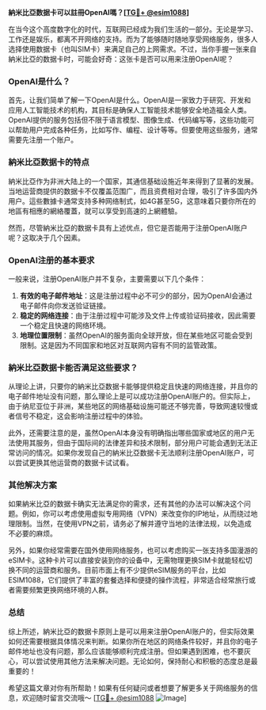 **納米比亞数据卡可以註冊OpenAI嗎？[[TG💪+ @esim1088](https://t.me/s/esim1088)]**

在当今这个高度数字化的时代，互联网已经成为我们生活的一部分。无论是学习、工作还是娱乐，都离不开网络的支持。而为了能够随时随地享受网络服务，很多人选择使用数据卡（也叫SIM卡）来满足自己的上网需求。不过，当你手握一张来自納米比亞的数据卡时，可能会好奇：这张卡是否可以用来注册OpenAI呢？

### OpenAI是什么？

首先，让我们简单了解一下OpenAI是什么。OpenAI是一家致力于研究、开发和应用人工智能技术的机构，其目标是确保人工智能技术能够安全地造福全人类。OpenAI提供的服务包括但不限于语言模型、图像生成、代码编写等，这些功能可以帮助用户完成各种任务，比如写作、编程、设计等等。但要使用这些服务，通常需要先注册一个账户。

### 納米比亞数据卡的特点

納米比亞作为非洲大陆上的一个国家，其通信基础设施近年来得到了显著的发展。当地运营商提供的数据卡不仅覆盖范围广，而且资费相对合理，吸引了许多国内外用户。這些數據卡通常支持多种网络制式，如4G甚至5G，这意味着只要你所在的地區有相應的網絡覆蓋，就可以享受到高速的上網體驗。

然而，尽管納米比亞的数据卡具有上述优点，但它是否能用于注册OpenAI账户呢？这取决于几个因素。

### OpenAI注册的基本要求

一般来说，注册OpenAI账户并不复杂，主要需要以下几个条件：

1. **有效的电子邮件地址**：这是注册过程中必不可少的部分，因为OpenAI会通过电子邮件向你发送验证链接。
2. **稳定的网络连接**：由于注册过程中可能涉及文件上传或验证码接收，因此需要一个稳定且快速的网络环境。
3. **地理位置限制**：虽然OpenAI的服务面向全球开放，但在某些地区可能会受到限制。这是因为不同国家和地区对互联网内容有不同的监管政策。

### 納米比亞数据卡能否满足这些要求？

从理论上讲，只要你的納米比亞数据卡能够提供稳定且快速的网络连接，并且你的电子邮件地址没有问题，那么理论上是可以成功注册OpenAI账户的。但实际上，由于纳尼亚位于非洲，某些地区的网络基础设施可能还不够完善，导致网速较慢或者信号不稳定，这会影响注册过程中的体验。

此外，还需要注意的是，虽然OpenAI本身没有明确指出哪些国家或地区的用户无法使用其服务，但由于国际间的法律差异和技术限制，部分用户可能会遇到无法正常访问的情况。如果你发现自己的納米比亞数据卡无法顺利注册OpenAI账户，可以尝试更换其他运营商的数据卡试试看。

### 其他解决方案

如果納米比亞的数据卡确实无法满足你的需求，还有其他的办法可以解决这个问题。例如，你可以考虑使用虚拟专用网络（VPN）来改变你的IP地址，从而绕过地理限制。当然，在使用VPN之前，请务必了解并遵守当地的法律法规，以免造成不必要的麻烦。

另外，如果你经常需要在国外使用网络服务，也可以考虑购买一张支持多国漫游的eSIM卡。这种卡片可以直接安装到你的设备中，无需物理更换SIM卡就能轻松切换不同的运营商和服务。目前市面上有不少提供eSIM服务的平台，比如ESIM1088，它们提供了丰富的套餐选择和便捷的操作流程，非常适合经常旅行或者需要频繁更换网络环境的人群。

### 总结

综上所述，納米比亞的数据卡原则上是可以用来注册OpenAI账户的，但实际效果如何还需要根据具体情况来判断。如果你所在地区的网络条件较好，并且你的电子邮件地址也没有问题，那么应该能够顺利完成注册。但如果遇到困难，也不要灰心，可以尝试使用其他方法来解决问题。无论如何，保持耐心和积极的态度总是最重要的！

希望这篇文章对你有所帮助！如果有任何疑问或者想要了解更多关于网络服务的信息，欢迎随时留言交流哦～ [[TG💪+ @esim1088](https://t.me/s/esim1088) ![Image](https://i.postimg.cc/4NQfJmqS/Snipaste-2025-05-13-00-14-12.png)]
